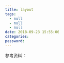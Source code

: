```yaml
---
title: layout
tags:
  - null
  - null
  - null
date: 2018-09-23 15:55:06
categories:
password:
---
```




<!-- more -->



参考资料：
